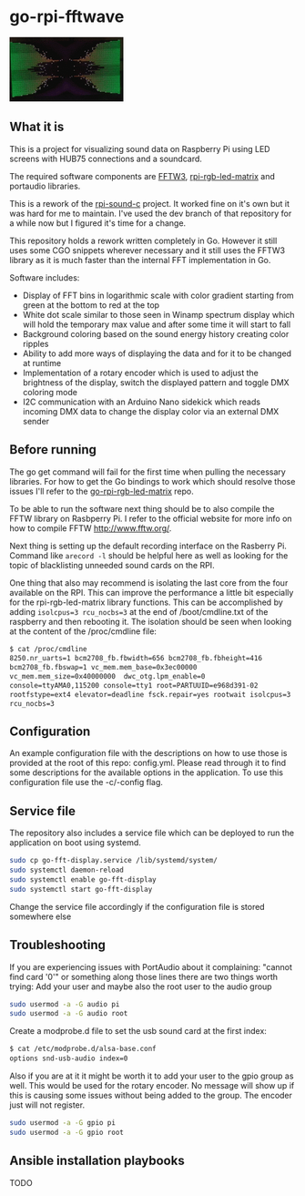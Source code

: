 # go-rpi-fftwave

![](images/screen.gif)

## What it is

This is a project for visualizing sound data on Raspberry Pi using LED screens with HUB75 connections and a soundcard.

The required software components are [FFTW3](http://www.fftw.org/), [rpi-rgb-led-matrix](https://github.com/hzeller/rpi-rgb-led-matrix) and portaudio libraries.

This is a rework of the [rpi-sound-c](https://github.com/TFK1410/rpi-sound-c) project. It worked fine on it's own but it was hard for me to maintain. I've used the dev branch of that repository for a while now but I figured it's time for a change.

This repository holds a rework written completely in Go. However it still uses some CGO snippets wherever necessary and it still uses the FFTW3 library as it is much faster than the internal FFT implementation in Go. 

Software includes:
* Display of FFT bins in logarithmic scale with color gradient starting from green at the bottom to red at the top
* White dot scale similar to those seen in Winamp spectrum display which will hold the temporary max value and after some time it will start to fall
* Background coloring based on the sound energy history creating color ripples
* Ability to add more ways of displaying the data and for it to be changed at runtime
* Implementation of a rotary encoder which is used to adjust the brightness of the display, switch the displayed pattern and toggle DMX coloring mode
* I2C communication with an Arduino Nano sidekick which reads incoming DMX data to change the display color via an external DMX sender

## Before running

The go get command will fail for the first time when pulling the necessary libraries. For how to get the Go bindings to work which should resolve those issues I'll refer to the [go-rpi-rgb-led-matrix](https://github.com/TFK1410/go-rpi-rgb-led-matrix) repo.

To be able to run the software next thing should be to also compile the FFTW library on Rasbperry Pi. I refer to the official website for more info on how to compile FFTW http://www.fftw.org/.

Next thing is setting up the default recording interface on the Rasberry Pi. Command like `arecord -l` should be helpful here as well as looking for the topic of blacklisting unneeded sound cards on the RPI.

One thing that also may recommend is isolating the last core from the four available on the RPI. This can improve the performance a little bit especially for the rpi-rgb-led-matrix library functions. This can be accomplished by adding `isolcpus=3 rcu_nocbs=3` at the end of /boot/cmdline.txt of the raspberry and then rebooting it. The isolation should be seen when looking at the content of the /proc/cmdline file:
```
$ cat /proc/cmdline
8250.nr_uarts=1 bcm2708_fb.fbwidth=656 bcm2708_fb.fbheight=416 bcm2708_fb.fbswap=1 vc_mem.mem_base=0x3ec00000 vc_mem.mem_size=0x40000000  dwc_otg.lpm_enable=0 console=ttyAMA0,115200 console=tty1 root=PARTUUID=e968d391-02 rootfstype=ext4 elevator=deadline fsck.repair=yes rootwait isolcpus=3 rcu_nocbs=3
```

## Configuration

An example configuration file with the descriptions on how to use those is provided at the root of this repo: config.yml. Please read through it to find some descriptions for the available options in the application. To use this configuration file use the -c/-config flag.

## Service file

The repository also includes a service file which can be deployed to run the application on boot using systemd.
```sh
sudo cp go-fft-display.service /lib/systemd/system/
sudo systemctl daemon-reload
sudo systemctl enable go-fft-display
sudo systemctl start go-fft-display
```

Change the service file accordingly if the configuration file is stored somewhere else

## Troubleshooting

If you are experiencing issues with PortAudio about it complaining: "cannot find card '0'" or something along those lines there are two things worth trying:
Add your user and maybe also the root user to the audio group
```sh
sudo usermod -a -G audio pi
sudo usermod -a -G audio root
```

Create a modprobe.d file to set the usb sound card at the first index:
```sh
$ cat /etc/modprobe.d/alsa-base.conf
options snd-usb-audio index=0
```

Also if you are at it it might be worth it to add your user to the gpio group as well. This would be used for the rotary encoder. No message will show up if this is causing some issues without being added to the group. The encoder just will not register.
```sh
sudo usermod -a -G gpio pi
sudo usermod -a -G gpio root
```

## Ansible installation playbooks

TODO